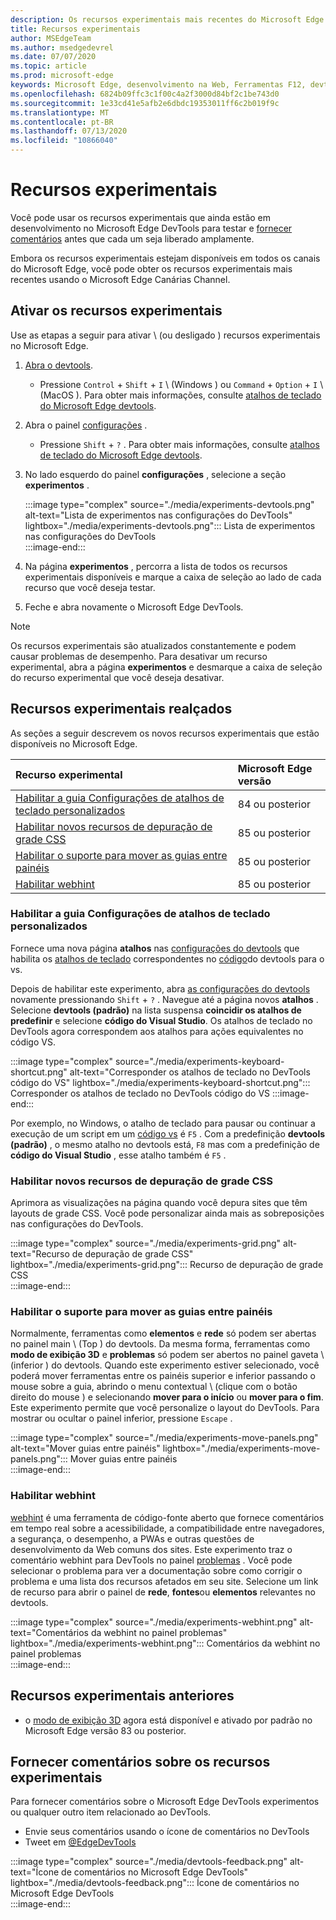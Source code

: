 ```yaml
---
description: Os recursos experimentais mais recentes do Microsoft Edge DevTools
title: Recursos experimentais
author: MSEdgeTeam
ms.author: msedgedevrel
ms.date: 07/07/2020
ms.topic: article
ms.prod: microsoft-edge
keywords: Microsoft Edge, desenvolvimento na Web, Ferramentas F12, devtools, experimento
ms.openlocfilehash: 6824b09ffc3c1f00c4a2f3000d84bf2c1be743d0
ms.sourcegitcommit: 1e33cd41e5afb2e6dbdc19353011ff6c2b019f9c
ms.translationtype: MT
ms.contentlocale: pt-BR
ms.lasthandoff: 07/13/2020
ms.locfileid: "10866040"
---
```

# Recursos experimentais  

Você pode usar os recursos experimentais que ainda estão em desenvolvimento no Microsoft Edge DevTools para testar e [fornecer comentários](#providing-feedback-on-experimental-features) antes que cada um seja liberado amplamente.  

Embora os recursos experimentais estejam disponíveis em todos os canais do Microsoft Edge, você pode obter os recursos experimentais mais recentes usando o Microsoft Edge Canárias Channel.  

## Ativar os recursos experimentais  

Use as etapas a seguir para ativar \ (ou desligado \) recursos experimentais no Microsoft Edge.  

1.  [Abra o devtools][DevtoolsOpen].  
     *   Pressione `Control` + `Shift` + `I` \ (Windows \) ou `Command` + `Option` + `I` \ (MacOS \).  Para obter mais informações, consulte [atalhos de teclado do Microsoft Edge devtools][DevToolsShortcuts].  
1.  Abra o painel [configurações][DevToolsCustomizeSettings] .  
    *   Pressione `Shift` + `?` .  Para obter mais informações, consulte [atalhos de teclado do Microsoft Edge devtools][DevToolsShortcuts].  
1.  No lado esquerdo do painel **configurações** , selecione a seção **experimentos** .  
    
    :::image type="complex" source="./media/experiments-devtools.png" alt-text="Lista de experimentos nas configurações do DevTools" lightbox="./media/experiments-devtools.png":::
       Lista de experimentos nas configurações do DevTools  
    :::image-end:::  
    
1.  Na página **experimentos** , percorra a lista de todos os recursos experimentais disponíveis e marque a caixa de seleção ao lado de cada recurso que você deseja testar.  
1.  Feche e abra novamente o Microsoft Edge DevTools.  

> [!NOTE]
> Os recursos experimentais são atualizados constantemente e podem causar problemas de desempenho.  Para desativar um recurso experimental, abra a página **experimentos** e desmarque a caixa de seleção do recurso experimental que você deseja desativar.  

## Recursos experimentais realçados  

As seções a seguir descrevem os novos recursos experimentais que estão disponíveis no Microsoft Edge.  

| Recurso experimental | Microsoft Edge versão |  
|:--- |:--- |  
| [Habilitar a guia Configurações de atalhos de teclado personalizados](#enable-custom-keyboard-shortcuts-settings-tab) | 84 ou posterior |
| [Habilitar novos recursos de depuração de grade CSS](#enable-new-css-grid-debugging-features) | 85 ou posterior |  
| [Habilitar o suporte para mover as guias entre painéis](#enable-support-to-move-tabs-between-panels) | 85 ou posterior |  
| [Habilitar webhint](#enable-webhint) | 85 ou posterior | 

### Habilitar a guia Configurações de atalhos de teclado personalizados

Fornece uma nova página **atalhos** nas [configurações do devtools][DevToolsCustomizeSettings] que habilita os [atalhos de teclado][DevToolsShortcuts] correspondentes no [código][VisualstudioCode]do devtools para o vs.  

Depois de habilitar este experimento, abra [as configurações do devtools][DevToolsCustomizeSettings] novamente pressionando `Shift` + `?` .  Navegue até a página novos **atalhos** .  Selecione **devtools (padrão)** na lista suspensa **coincidir os atalhos de predefinir** e selecione **código do Visual Studio**.  Os atalhos de teclado no DevTools agora correspondem aos atalhos para ações equivalentes no código VS.  

:::image type="complex" source="./media/experiments-keyboard-shortcut.png" alt-text="Corresponder os atalhos de teclado no DevTools código do VS" lightbox="./media/experiments-keyboard-shortcut.png":::
   Corresponder os atalhos de teclado no DevTools código do VS
:::image-end:::  

Por exemplo, no Windows, o atalho de teclado para pausar ou continuar a execução de um script em um [código vs][VisualstudioCodeShortcutsKeyboardWindows] é `F5` .  Com a predefinição **devtools (padrão)** , o mesmo atalho no devtools está, `F8` mas com a predefinição de **código do Visual Studio** , esse atalho também é `F5` .  

### Habilitar novos recursos de depuração de grade CSS  

Aprimora as visualizações na página quando você depura sites que têm layouts de grade CSS.  Você pode personalizar ainda mais as sobreposições nas configurações do DevTools.  

:::image type="complex" source="./media/experiments-grid.png" alt-text="Recurso de depuração de grade CSS" lightbox="./media/experiments-grid.png":::
   Recurso de depuração de grade CSS  
:::image-end:::  

<!--Available in Microsoft Edge version 85 and later.  -->  

### Habilitar o suporte para mover as guias entre painéis  

Normalmente, ferramentas como **elementos** e **rede** só podem ser abertas no painel main \ (Top \) do devtools.  Da mesma forma, ferramentas como **modo de exibição 3D** e **problemas** só podem ser abertos no painel gaveta \ (inferior \) do devtools.  Quando este experimento estiver selecionado, você poderá mover ferramentas entre os painéis superior e inferior passando o mouse sobre a guia, abrindo o menu contextual \ (clique com o botão direito do mouse \) e selecionando **mover para o início** ou **mover para o fim**.   Este experimento permite que você personalize o layout do DevTools.  Para mostrar ou ocultar o painel inferior, pressione `Escape` .  

:::image type="complex" source="./media/experiments-move-panels.png" alt-text="Mover guias entre painéis" lightbox="./media/experiments-move-panels.png":::
   Mover guias entre painéis  
:::image-end:::  

<!--Available in Microsoft Edge version 85 and later.  -->  

### Habilitar webhint  

[webhint][WebhintMain] é uma ferramenta de código-fonte aberto que fornece comentários em tempo real sobre a acessibilidade, a compatibilidade entre navegadores, a segurança, o desempenho, a PWAs e outras questões de desenvolvimento da Web comuns dos sites.  Este experimento traz o comentário webhint para DevTools no painel [problemas][DevtoolsIssues] .  Você pode selecionar o problema para ver a documentação sobre como corrigir o problema e uma lista dos recursos afetados em seu site.  Selecione um link de recurso para abrir o painel de **rede**, **fontes**ou **elementos** relevantes no devtools.  

:::image type="complex" source="./media/experiments-webhint.png" alt-text="Comentários da webhint no painel problemas" lightbox="./media/experiments-webhint.png":::
   Comentários da webhint no painel problemas  
:::image-end:::      

<!--Available in Microsoft Edge version 85 and later.  -->  

## Recursos experimentais anteriores  

*   o [modo de exibição 3D][Devtools3dViewIndex] agora está disponível e ativado por padrão no Microsoft Edge versão 83 ou posterior.  

## Fornecer comentários sobre os recursos experimentais  

Para fornecer comentários sobre o Microsoft Edge DevTools experimentos ou qualquer outro item relacionado ao DevTools.  

*   Envie seus comentários usando o ícone de comentários no DevTools  
*   Tweet em [@EdgeDevTools][TwitterEdgedevtools]  

:::image type="complex" source="./media/devtools-feedback.png" alt-text="Ícone de comentários no Microsoft Edge DevTools" lightbox="./media/devtools-feedback.png":::
   Ícone de comentários no Microsoft Edge DevTools  
:::image-end:::  

<!-- links -->  

[Devtools3dViewIndex]: ./3d-view/index.md "Modo de exibição 3D | Documentos da Microsoft"  
[DevtoolsIssues]: ./issues/index.md "Localizar e corrigir problemas com a ferramenta problemas do DevTools Microsoft Edge | Documentos da Microsoft"  
[DevToolsCustomizeSettings]: ./customize/index.md#settings "Configurações-personalizar o Microsoft Edge DevTools | Documentos da Microsoft"  
[DevToolsShortcuts]: ./shortcuts.md "Atalhos de teclado do Microsoft Edge DevTools | Documentos da Microsoft"  
[DevtoolsOpen]: ./open.md "Abrir o Microsoft Edge DevTools | Documentos da Microsoft"  

[TwitterEdgedevtools]: https://www.twitter.com/EdgeDevTools "Microsoft Edge DevTools | Twitter"  

[VisualstudioCode]: https://code.visualstudio.com "Código do Visual Studio"  
[VisualstudioCodeShortcutsKeyboardWindows]: https://code.visualstudio.com/shortcuts/keyboard-shortcuts-windows.pdf "Atalhos de teclado de código do Visual Studio para Windows | Código do Visual Studio"  

[WebhintMain]: https://webhint.io "webhint" 
